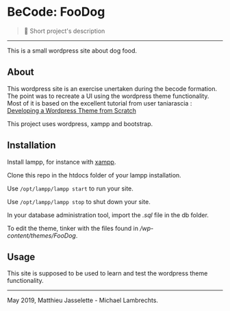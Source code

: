 # BeCode: FooDog

> 🔨 Short project's description

* * *

This is a small wordpress site about dog food.

## About

This wordpress site is an exercise unertaken during the becode formation.
The point was to recreate a UI using the wordpress theme functionality.
Most of it is based on the excellent tutorial from user taniarascia : [Developing a Wordpress Theme from Scratch](https://www.taniarascia.com/developing-a-wordpress-theme-from-scratch/)

This project uses wordpress, xampp and bootstrap.

## Installation

Install lampp, for instance with [xampp](https://www.apachefriends.org/download.html).

Clone this repo in the htdocs folder of your lampp installation.

Use `/opt/lampp/lampp start` to run your site.

Use `/opt/lampp/lampp stop` to shut down your site.

In your database administration tool, import the *.sql* file in the db folder.

To edit the theme, tinker with the files found in */wp-content/themes/FooDog*.

## Usage

This site is supposed to be used to learn and test the wordpress theme functionality.

* * *

May 2019, Matthieu Jasselette - Michael Lambrechts.
